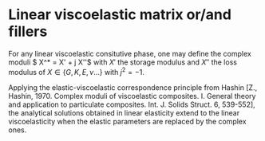 # Linear viscoelastic matrix or/and fillers

For any linear viscoelastic consitutive phase, one may define the complex moduli
$ X^* = X' + j X''$ with $X'$ the storage modulus and $X''$ the loss modulus of $X\in\{G,K,E,\nu...\}$ with $j^2=-1$.

Applying the elastic-viscoelastic correspondence principle from Hashin [Z., Hashin, 1970. Complex moduli of viscoelastic composites. I. General theory and application to particulate composites. Int. J. Solids Struct. 6, 539-552], the analytical solutions obtained in linear elasticity extend to the linear viscoelasticity when the elastic parameters are replaced by the complex ones.